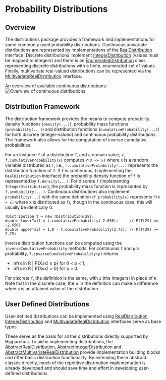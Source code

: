 <!--
 Licensed to the Hipparchus project under one or more
 contributor license agreements.  See the NOTICE file distributed with
 this work for additional information regarding copyright ownership.
 The Hipparchus project licenses this file to You under the Apache License, Version 2.0
 (the "License"); you may not use this file except in compliance with
 the License.  You may obtain a copy of the License at

      http://www.apache.org/licenses/LICENSE-2.0

 Unless required by applicable law or agreed to in writing, software
 distributed under the License is distributed on an "AS IS" BASIS,
 WITHOUT WARRANTIES OR CONDITIONS OF ANY KIND, either express or implied.
 See the License for the specific language governing permissions and
 limitations under the License.
-->
# Probability Distributions
## Overview
The distributions package provides a framework and implementations for some commonly used
probability distributions. Continuous univariate distributions are represented by implementations of
the [RealDistribution](../apidocs/org/hipparchus/distribution/RealDistribution.html)
interface.  Discrete distributions implement
[IntegerDistribution](../apidocs/org/hipparchus/distribution/IntegerDistribution.html)
(values must be mapped to integers) and there is an
[EnumeratedDistribution](../apidocs/org/hipparchus/distribution/EnumeratedDistribution.html)
class representing discrete distributions with a finite, enumerated set of values.  Finally, multivariate
real-valued distributions can be represented via the
[MultivariateRealDistribution](../apidocs/org/hipparchus/distribution/MultiVariateRealDistribution.html)
interface.

An overview of available continuous distributions:<br/>
![Overview of continuous distributions](../images/userguide/real_distribution_examples.png)

## Distribution Framework

The distribution framework provides the means to compute probability density
functions (`density(...)`), probability mass functions (`probability(...)`)
and distribution functions (`cumulativeProbability(...)`) for both discrete
(integer-valued) and continuous probability distributions.
The framework also allows for the computation of inverse cumulative probabilities.

For an instance `f` of a distribution `F`, and a domain value, `x`,
`f.cumulativeProbability(x)` computes `P(X <= x)` where `X` is a random variable
distributed as `f`, i.e., `f.cumulativeProbability(...)` represents the distribution
function of `f`. If `f` is continuous, (implementing the `RealDistribution` interface)
the probability density function of `f` is represented by `f.density(...)`.
For discrete `f` (implementing `IntegerDistribution`), the probability
mass function is represented by `f.probability(...)`.  Continuous
distributions also implement `probability(...)` with the same
definition (`f.probability(x)` represents `P(X = x)`
where `X` is distributed as `f`), though in the continuous
case, this will usually be identically 0.

    TDistribution t = new TDistribution(29);
    double lowerTail = t.cumulativeProbability(-2.656);     // P(T(29) <= -2.656)
    double upperTail = 1.0 - t.cumulativeProbability(2.75); // P(T(29) >= 2.75)

Inverse distribution functions can be computed using the
`inverseCumulativeProbability` methods.  For continuous `f`
and `p` a probability, `f.inverseCumulativeProbability(p)` returns

* inf\{x in R | P\(X≤x\) ≥ p\} for 0 < p < 1,
* inf\{x in R | P\(X≤x\) > 0\} for p = 0.

For discrete `f`, the definition is the same, with `Z` (the integers)
in place of `R`.  Note that in the discrete case, the &ge; in the definition
can make a difference when `p` is an attained value of the distribution.

<!--
TODO: add section on multivariate distributions
-->

## User Defined Distributions

User-defined distributions can be implemented using
[RealDistribution](../apidocs/org/hipparchus/distribution/RealDistribution.html),
[IntegerDistribution](../apidocs/org/hipparchus/distribution/IntegerDistribution.html) and
[MultivariateRealDistribution](../apidocs/org/hipparchus/distribution/MultivariateRealDistribution.html)
interfaces serve as base types.

These serve as the basis for all the distributions directly supported by Hipparchus.
To aid in implementing distributions, the
[AbstractRealDistribution](../apidocs/org/hipparchus/distribution/continuous/AbstractRealDistribution.html),
[AbstractIntegerDistribution](../apidocs/org/hipparchus/distribution/discrete/AbstractIntegerDistribution.html) and
[AbstractMultivariateRealDistribution](../apidocs/org/hipparchus/distribution/multivariate/AbstractMultivariateRealDistribution.html)
provide implementation building blocks and offer basic distribution functionality.
By extending these abstract classes directly, much of the repetitive distribution
implementation is already developed and should save time and effort in developing
user-defined distributions.
